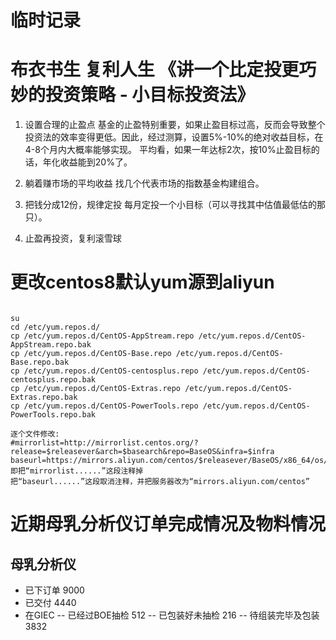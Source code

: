 # 临时记录

# 布衣书生 复利人生 《讲一个比定投更巧妙的投资策略 - 小目标投资法》

1. 设置合理的止盈点
基金的止盈特别重要，如果止盈目标过高，反而会导致整个投资法的效率变得更低。因此，经过测算，设置5%-10%的绝对收益目标，在4-8个月内大概率能够实现。
平均看，如果一年达标2次，按10%止盈目标的话，年化收益能到20%了。
  

2. 躺着赚市场的平均收益
找几个代表市场的指数基金构建组合。

3. 把钱分成12份，规律定投
每月定投一个小目标（可以寻找其中估值最低估的那只）。

4. 止盈再投资，复利滚雪球

# 更改centos8默认yum源到aliyun

```
  
su
cd /etc/yum.repos.d/
cp /etc/yum.repos.d/CentOS-AppStream.repo /etc/yum.repos.d/CentOS-AppStream.repo.bak
cp /etc/yum.repos.d/CentOS-Base.repo /etc/yum.repos.d/CentOS-Base.repo.bak
cp /etc/yum.repos.d/CentOS-centosplus.repo /etc/yum.repos.d/CentOS-centosplus.repo.bak
cp /etc/yum.repos.d/CentOS-Extras.repo /etc/yum.repos.d/CentOS-Extras.repo.bak
cp /etc/yum.repos.d/CentOS-PowerTools.repo /etc/yum.repos.d/CentOS-PowerTools.repo.bak
  
逐个文件修改:
#mirrorlist=http://mirrorlist.centos.org/?release=$releasever&arch=$basearch&repo=BaseOS&infra=$infra
baseurl=https://mirrors.aliyun.com/centos/$releasever/BaseOS/x86_64/os/
即把“mirrorlist......”这段注释掉
把“baseurl......”这段取消注释，并把服务器改为“mirrors.aliyun.com/centos”
``` 

# 近期母乳分析仪订单完成情况及物料情况
## 母乳分析仪		
- 已下订单	9000	
- 已交付	4440	
- 在GIEC
-- 已经过BOE抽检 512
-- 已包装好未抽检 216
-- 待组装完毕及包装 3832
